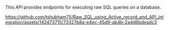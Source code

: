 This API provides endpoints for executing raw SQL queries on a database.

https://github.com/tshubham75/Raw_SQL_using_Active_record_and_API_integration/assets/142473715/73327b8a-e4ec-45d9-ab4b-2a4d6bdeadc3

